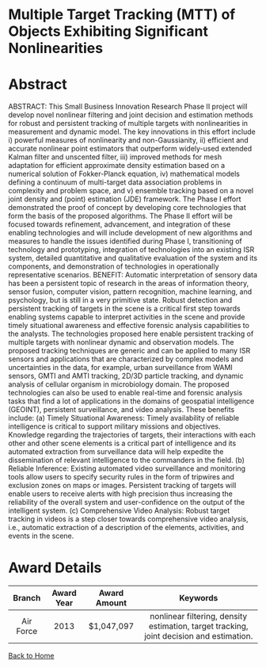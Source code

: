 
Multiple Target Tracking (MTT) of Objects Exhibiting Significant Nonlinearities
===============================================================================

# Abstract


ABSTRACT:  This Small Business Innovation Research Phase II project will develop novel nonlinear filtering and joint decision and estimation methods for robust and persistent tracking of multiple targets with nonlinearities in measurement and dynamic model. The key innovations in this effort include i) powerful measures of nonlinearity and non-Gaussianity, ii) efficient and accurate nonlinear point estimators that outperform widely-used extended Kalman filter and unscented filter, iii) improved methods for mesh adaptation for efficient approximate density estimation based on a numerical solution of Fokker-Planck equation, iv) mathematical models defining a continuum of multi-target data association problems in complexity and problem space, and v) ensemble tracking based on a novel joint density and (point) estimation (JDE) framework. The Phase I effort demonstrated the proof of concept by developing core technologies that form the basis of the proposed algorithms. The Phase II effort will be focused towards refinement, advancement, and integration of these enabling technologies and will include development of new algorithms and measures to handle the issues identified during Phase I, transitioning of technology and prototyping, integration of technologies into an existing ISR system, detailed quantitative and qualitative evaluation of the system and its components, and demonstration of technologies in operationally representative scenarios.  BENEFIT:  Automatic interpretation of sensory data has been a persistent topic of research in the areas of information theory, sensor fusion, computer vision, pattern recognition, machine learning, and psychology, but is still in a very primitive state. Robust detection and persistent tracking of targets in the scene is a critical first step towards enabling systems capable to interpret activities in the scene and provide timely situational awareness and effective forensic analysis capabilities to the analysts.  The technologies proposed here enable persistent tracking of multiple targets with nonlinear dynamic and observation models. The proposed tracking techniques are generic and can be applied to many ISR sensors and applications that are characterized by complex models and uncertainties in the data, for example, urban surveillance from WAMI sensors, GMTI and AMTI tracking, 2D/3D particle tracking, and dynamic analysis of cellular organism in microbiology domain.    The proposed technologies can also be used to enable real-time and forensic analysis tasks that find a lot of applications in the domains of geospatial intelligence (GEOINT), persistent surveillance, and video analysis. These benefits include:    (a) Timely Situational Awareness: Timely availability of reliable intelligence is critical to support military missions and objectives. Knowledge regarding the trajectories of targets, their interactions with each other and other scene elements is a critical part of intelligence and its automated extraction from surveillance data will help expedite the dissemination of relevant intelligence to the commanders in the field.    (b) Reliable Inference:  Existing automated video surveillance and monitoring tools allow users to specify security rules in the form of tripwires and exclusion zones on maps or images. Persistent tracking of targets will enable users to receive alerts with high precision thus increasing the reliability of the overall system and user-confidence on the output of the intelligent system.    (c) Comprehensive Video Analysis:  Robust target tracking in videos is a step closer towards comprehensive video analysis, i.e., automatic extraction of a description of the elements, activities, and events in the scene.  

# Award Details

|Branch|Award Year|Award Amount|Keywords|
| :---: | :---: | :---: | :---: |
|Air Force|2013|$1,047,097|nonlinear filtering, density estimation, target tracking, joint decision and estimation.|
  
  


[Back to Home](https://github.com/chrischow/dod_sbir_awards#1340)